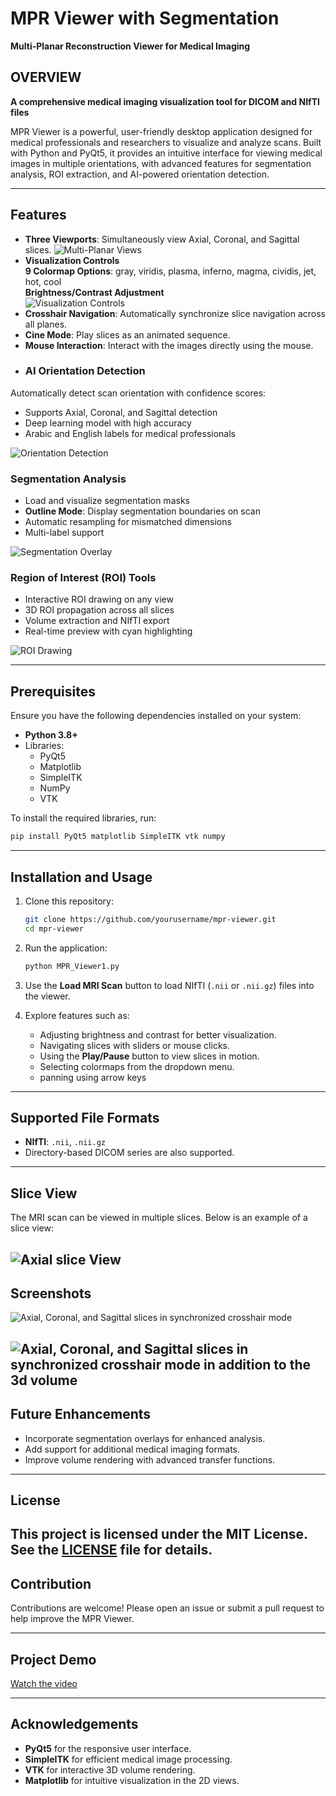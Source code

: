 # MPR Viewer with Segmentation
**Multi-Planar Reconstruction Viewer for Medical Imaging**
## OVERVIEW

**A comprehensive medical imaging visualization tool for DICOM and NIfTI files**

MPR Viewer is a powerful, user-friendly desktop application designed for medical professionals and researchers to visualize and analyze scans. Built with Python and PyQt5, it provides an intuitive interface for viewing medical images in multiple orientations, with advanced features for segmentation analysis, ROI extraction, and AI-powered orientation detection.

---

## Features

- **Three Viewports**: Simultaneously view Axial, Coronal, and Sagittal slices.
 ![Multi-Planar Views](path/to/mpr-views.gif)
- **Visualization Controls** <br>
 **9 Colormap Options**: gray, viridis, plasma, inferno, magma, cividis, jet, hot, cool <br>
 **Brightness/Contrast Adjustment** <br>
![Visualization Controls](path/to/visualization-controls.gif)
- **Crosshair Navigation**: Automatically synchronize slice navigation across all planes.
- **Cine Mode**: Play slices as an animated sequence.
- **Mouse Interaction**: Interact with the images directly using the mouse.
- ### AI Orientation Detection
Automatically detect scan orientation with confidence scores:
- Supports Axial, Coronal, and Sagittal detection
- Deep learning model with high accuracy
- Arabic and English labels for medical professionals

![Orientation Detection](path/to/orientation-detection.gif)

### Segmentation Analysis
- Load and visualize segmentation masks
- **Outline Mode**: Display segmentation boundaries on scan
- Automatic resampling for mismatched dimensions
- Multi-label support

![Segmentation Overlay](path/to/segmentation-overlay.gif)

### Region of Interest (ROI) Tools
- Interactive ROI drawing on any view
- 3D ROI propagation across all slices
- Volume extraction and NIfTI export
- Real-time preview with cyan highlighting

![ROI Drawing](path/to/roi-drawing.gif)

---

## Prerequisites

Ensure you have the following dependencies installed on your system:

- **Python 3.8+**
- Libraries:
  - PyQt5
  - Matplotlib
  - SimpleITK
  - NumPy
  - VTK

To install the required libraries, run:

```bash
pip install PyQt5 matplotlib SimpleITK vtk numpy
```

---

## Installation and Usage

1. Clone this repository:

   ```bash
   git clone https://github.com/yourusername/mpr-viewer.git
   cd mpr-viewer
   ```

2. Run the application:

   ```bash
   python MPR_Viewer1.py
   ```

3. Use the **Load MRI Scan** button to load NIfTI (`.nii` or `.nii.gz`) files into the viewer.

4. Explore features such as:

   - Adjusting brightness and contrast for better visualization.
   - Navigating slices with sliders or mouse clicks.
   - Using the **Play/Pause** button to view slices in motion.
   - Selecting colormaps from the dropdown menu.
   - panning using arrow keys

---

## Supported File Formats

- **NIfTI**: `.nii`, `.nii.gz`
- Directory-based DICOM series are also supported.

---
## Slice View

The MRI scan can be viewed in multiple slices. Below is an example of a slice view:

![Axial slice View](MPR-Viewer\Docs\Brain_Views\axial_slice.jpg)
---

## Screenshots

![Axial, Coronal, and Sagittal slices in synchronized crosshair mode](MPR-Viewer\screenshots\Screenshot3.png)

![Axial, Coronal, and Sagittal slices in synchronized crosshair mode in addition to the 3d volume](MPR-Viewer\screenshots\Screenshot1.png)
---

## Future Enhancements

- Incorporate segmentation overlays for enhanced analysis.
- Add support for additional medical imaging formats.
- Improve volume rendering with advanced transfer functions.
---

## License

This project is licensed under the MIT License. See the [LICENSE](License) file for details.
---

## Contribution

Contributions are welcome! Please open an issue or submit a pull request to help improve the MPR Viewer.

---

## Project Demo

[Watch the video](https://github.com/user-attachments/assets/698139ca-6b05-4109-9e5c-25af1b6d4f48)

---

## Acknowledgements

- **PyQt5** for the responsive user interface.
- **SimpleITK** for efficient medical image processing.
- **VTK** for interactive 3D volume rendering.
- **Matplotlib** for intuitive visualization in the 2D views.

